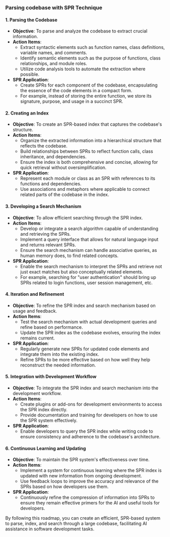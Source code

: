 ### Parsing codebase with SPR Technique

#### 1. Parsing the Codebase
- **Objective**: To parse and analyze the codebase to extract crucial information.
- **Action Items**:
  - Extract syntactic elements such as function names, class definitions, variable names, and comments.
  - Identify semantic elements such as the purpose of functions, class relationships, and module roles.
  - Utilize code analysis tools to automate the extraction where possible.
- **SPR Application**:
  - Create SPRs for each component of the codebase, encapsulating the essence of the code elements in a compact form.
  - For example, instead of storing the entire function, we store its signature, purpose, and usage in a succinct SPR.

#### 2. Creating an Index
- **Objective**: To create an SPR-based index that captures the codebase's structure.
- **Action Items**:
  - Organize the extracted information into a hierarchical structure that reflects the codebase.
  - Build relationships between SPRs to reflect function calls, class inheritance, and dependencies.
  - Ensure the index is both comprehensive and concise, allowing for quick retrieval without oversimplification.
- **SPR Application**:
  - Represent each module or class as an SPR with references to its functions and dependencies.
  - Use associations and metaphors where applicable to connect related parts of the codebase in the index.

#### 3. Developing a Search Mechanism
- **Objective**: To allow efficient searching through the SPR index.
- **Action Items**:
  - Develop or integrate a search algorithm capable of understanding and retrieving the SPRs.
  - Implement a query interface that allows for natural language input and returns relevant SPRs.
  - Ensure the search mechanism can handle associative queries, as human memory does, to find related concepts.
- **SPR Application**:
  - Enable the search mechanism to interpret the SPRs and retrieve not just exact matches but also conceptually related elements.
  - For example, searching for "user authentication" should bring up SPRs related to login functions, user session management, etc.

#### 4. Iteration and Refinement
- **Objective**: To refine the SPR index and search mechanism based on usage and feedback.
- **Action Items**:
  - Test the search mechanism with actual development queries and refine based on performance.
  - Update the SPR index as the codebase evolves, ensuring the index remains current.
- **SPR Application**:
  - Regularly generate new SPRs for updated code elements and integrate them into the existing index.
  - Refine SPRs to be more effective based on how well they help reconstruct the needed information.

#### 5. Integration with Development Workflow
- **Objective**: To integrate the SPR index and search mechanism into the development workflow.
- **Action Items**:
  - Create plugins or add-ons for development environments to access the SPR index directly.
  - Provide documentation and training for developers on how to use the SPR system effectively.
- **SPR Application**:
  - Enable developers to query the SPR index while writing code to ensure consistency and adherence to the codebase's architecture.

#### 6. Continuous Learning and Updating
- **Objective**: To maintain the SPR system's effectiveness over time.
- **Action Items**:
  - Implement a system for continuous learning where the SPR index is updated with new information from ongoing development.
  - Use feedback loops to improve the accuracy and relevance of the SPRs based on how developers use them.
- **SPR Application**:
  - Continuously refine the compression of information into SPRs to ensure they remain effective primers for the AI and useful tools for developers.

By following this roadmap, you can create an efficient, SPR-based system to parse, index, and search through a large codebase, facilitating AI assistance in software development tasks.
